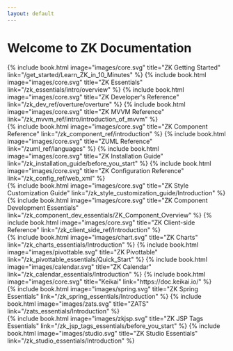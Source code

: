 ```yaml
---
layout: default
---
```


<link href="https://cdn.jsdelivr.net/npm/bootstrap@5.3.3/dist/css/bootstrap.min.css" rel="stylesheet" integrity="sha384-QWTKZyjpPEjISv5WaRU9OFeRpok6YctnYmDr5pNlyT2bRjXh0JMhjY6hW+ALEwIH" crossorigin="anonymous">

<div class="container">
    <div class="row">
      <div class="col-12 text-center">
        <h1 class="my-4">Welcome to ZK Documentation</h1>
      </div>
    </div>
    <div class="row my-4">
      {% include book.html image="images/core.svg" title="ZK Getting Started" link="/get_started/Learn_ZK_in_10_Minutes" %}
      {% include book.html image="images/core.svg" title="ZK Essentials" link="/zk_essentials/intro/overview" %}
      {% include book.html image="images/core.svg" title="ZK Developer's Reference" link="/zk_dev_ref/overture/overture" %}
      {% include book.html image="images/core.svg" title="ZK MVVM Reference" link="/zk_mvvm_ref/intro/introduction_of_mvvm" %}
    </div>
    <div class="row my-4">
      {% include book.html image="images/core.svg" title="ZK Component Reference" link="/zk_component_ref/introduction" %}
      {% include book.html image="images/core.svg" title="ZUML Reference" link="/zuml_ref/languages" %}
      {% include book.html image="images/core.svg" title="ZK Installation Guide" link="/zk_installation_guide/before_you_start" %}
      {% include book.html image="images/core.svg" title="ZK Configuration Reference" link="/zk_config_ref/web_xml" %}
    </div>
    <div class="row my-4">
      {% include book.html image="images/core.svg" title="ZK Style Customization Guide" link="/zk_style_customization_guide/Introduction" %}
      {% include book.html image="images/core.svg" title="ZK Component Development Essentials" link="/zk_component_dev_essentials/ZK_Component_Overview" %}
      {% include book.html image="images/core.svg" title="ZK Client-side Reference" link="/zk_client_side_ref/Introduction" %}
    </div>
    <div class="row my-4">
      {% include book.html image="images/chart.svg" title="ZK Charts" link="/zk_charts_essentials/Introduction" %}
      {% include book.html image="images/pivottable.svg" title="ZK Pivottable" link="/zk_pivottable_essentials/Quick_Start" %}
      {% include book.html image="images/calendar.svg" title="ZK Calendar" link="/zk_calendar_essentials/Introduction" %}
      {% include book.html image="images/core.svg" title="Keikai" link="https://doc.keikai.io/" %}
    </div>
    <div class="row my-4">
      {% include book.html image="images/spring.svg" title="ZK Spring Essentials" link="/zk_spring_essentials/Introduction" %}
      {% include book.html image="images/zats.svg" title="ZATS" link="/zats_essentials/Introduction" %}
    </div>
    <div class="row my-4">
      {% include book.html image="images/zkjsp.svg" title="ZK JSP Tags Essentials" link="/zk_jsp_tags_essentials/before_you_start" %}
      {% include book.html image="images/studio.svg" title="ZK Studio Essentials" link="/zk_studio_essentials/Introduction" %}
    </div>
</div>